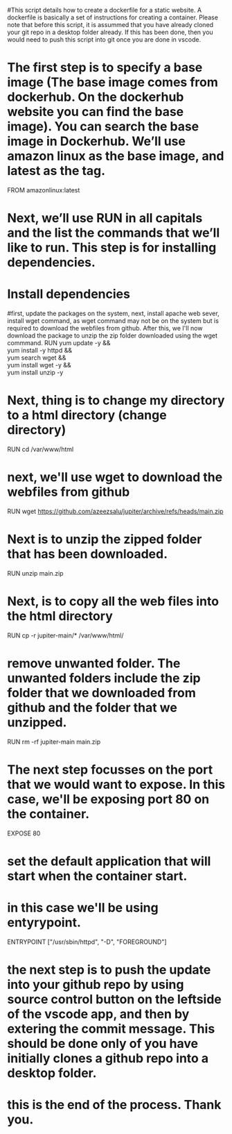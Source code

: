 #This script details how to create a dockerfile for a static website. A dockerfile is basically a set of instructions for creating a container. Please note that before this script, it is assummed that you have already cloned your git repo in a desktop folder already. If this has been done, then you would need to push this script into git once you are done in vscode. 


# The first step is to specify a base image (The base image comes from dockerhub. On the dockerhub website you can find the base image). You can search the base image in Dockerhub. We’ll use amazon linux as the base image, and latest as the tag. 

FROM amazonlinux:latest

# Next, we’ll use RUN in all capitals and the list the commands that we’ll like to run. This step is for installing dependencies. 

# Install dependencies
#first, update the packages on the system, next, install apache web sever, install wget command, as wget command may not be on the system but is required to download the webfiles from github. After this, we I'll now download the package to unzip the zip folder downloaded using the wget commmand. 
RUN yum update -y && \
    yum install -y httpd && \
    yum search wget && \
    yum install wget -y && \
    yum install unzip -y

# Next, thing is to change my directory to a html directory (change directory) 
RUN cd /var/www/html

# next, we'll use wget to download the webfiles from github
RUN wget https://github.com/azeezsalu/jupiter/archive/refs/heads/main.zip

# Next is to unzip the zipped folder that has been downloaded.
RUN unzip main.zip

# Next, is to copy all the web files into the html directory
RUN cp -r jupiter-main/* /var/www/html/

# remove unwanted folder. The unwanted folders include the zip folder that we downloaded from github and the folder that we unzipped. 
RUN rm -rf jupiter-main main.zip

# The next step focusses on the port that we would want to expose. In this case, we'll be exposing port 80 on the container.
EXPOSE 80

# set the default application that will start when the container start. 
# in this case we'll be using entyrypoint.
ENTRYPOINT ["/usr/sbin/httpd", "-D", "FOREGROUND"]

# the next step is to push the update into your github repo by using source control button on the leftside of the vscode app, and then by extering the commit message. This should be done only of you have initially clones a github repo into a desktop folder.

# this is the end of the process. Thank you. 
